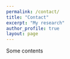 ```yaml
---
permalink: /contact/
title: "Contact"
excerpt: "My research"
author_profile: true
layout: page
---
```


Some contents